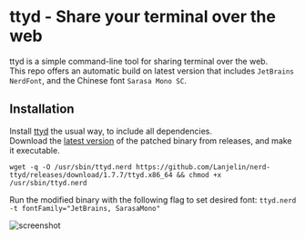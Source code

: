 # ttyd - Share your terminal over the web

ttyd is a simple command-line tool for sharing terminal over the web.  
This repo offers an automatic build on latest version that includes `JetBrains NerdFont`, and the Chinese font `Sarasa Mono SC`.  

## Installation

Install [ttyd](https://github.com/tsl0922/ttyd) the usual way, to include all dependencies.  
Download the [latest version](https://github.com/Lanjelin/nerd-ttyd/releases/latest) of the patched binary from releases, and make it executable.

`wget -q -O /usr/sbin/ttyd.nerd https://github.com/Lanjelin/nerd-ttyd/releases/download/1.7.7/ttyd.x86_64 && chmod +x /usr/sbin/ttyd.nerd`

Run the modified binary with the following flag to set desired font: `ttyd.nerd -t fontFamily="JetBrains, SarasaMono"`  

![screenshot](https://github.com/tsl0922/ttyd/raw/main/screenshot.gif)
